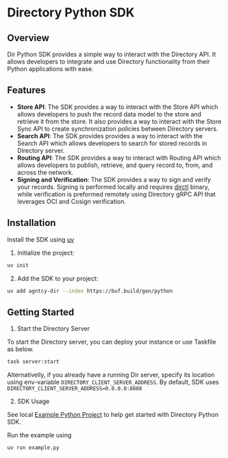 # Directory Python SDK

## Overview

Dir Python SDK provides a simple way to interact with the Directory API.
It allows developers to integrate and use Directory functionality from their Python applications with ease.

## Features

- **Store API**: The SDK provides a way to interact with the Store API which allows developers to push the record data model to the store and retrieve it from the store. It also provides a way to interact with the Store Sync API to create synchronization policies between Directory servers.
- **Search API**: The SDK provides provides a way to interact with the Search API which allows developers to search for stored records in Directory server.
- **Routing API**: The SDK provides a way to interact with Routing API which allows developers to publish, retrieve, and query record to, from, and across the network.
- **Signing and Verification**: The SDK provides a way to sign and verify your records. Signing is performed locally and requires [dirctl]() binary,
while verification is preformed remotely using Directory gRPC API that leverages OCI and Cosign verification.

## Installation

Install the SDK using [uv](https://github.com/astral-sh/uv)

1. Initialize the project:
```bash
uv init
```

2. Add the SDK to your project:
```bash
uv add agntcy-dir --index https://buf.build/gen/python
```

## Getting Started

1. Start the Directory Server

To start the Directory server, you can deploy your instance or use Taskfile as below.

```bash
task server:start
```

Alternativelly, if you already have a running Dir server, specify its location using env-variable `DIRECTORY_CLIENT_SERVER_ADDRESS`. 
By default, SDK uses `DIRECTORY_CLIENT_SERVER_ADDRESS=0.0.0.0:8888`

2. SDK Usage

See local [Example Python Project](./example) to help get started with Directory Python SDK.

Run the example using

```
uv run example.py
```
